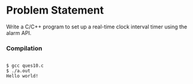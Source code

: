 Problem Statement
=================

Write a C/C++ program to set up a real-time clock interval timer using the alarm API.


### Compilation

```

$ gcc ques10.c
$ ./a.out 
Hello world!


```



